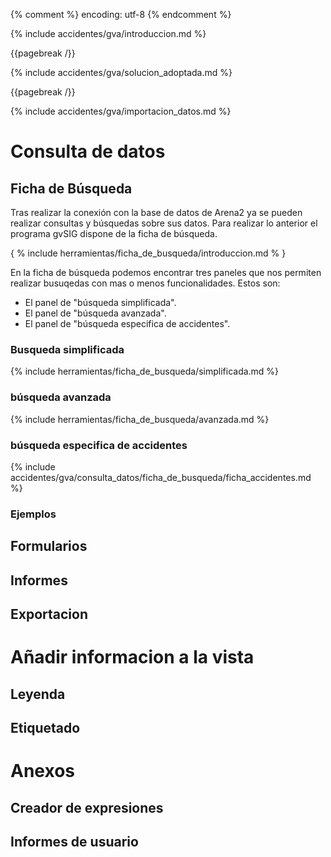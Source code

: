 {% comment %} encoding: utf-8 {% endcomment %}

{% include accidentes/gva/introduccion.md %}

{{pagebreak /}}

{% include accidentes/gva/solucion_adoptada.md %}

{{pagebreak /}}

{% include accidentes/gva/importacion_datos.md %}

# Consulta de datos

## Ficha de Búsqueda

Tras realizar la conexión con la base de datos de Arena2 ya se pueden realizar 
consultas y búsquedas sobre sus datos. Para realizar lo anterior el programa gvSIG 
dispone de la ficha de búsqueda.

{ % include herramientas/ficha_de_busqueda/introduccion.md % }

En la ficha de búsqueda podemos encontrar tres paneles que nos permiten realizar
busuqedas con mas o menos funcionalidades. Estos son:

* El panel de "búsqueda simplificada".
* El panel de "búsqueda avanzada".
* El panel de "búsqueda especifica de accidentes".

### Busqueda simplificada

{% include herramientas/ficha_de_busqueda/simplificada.md %}

### búsqueda avanzada

{% include herramientas/ficha_de_busqueda/avanzada.md %}

### búsqueda especifica de accidentes

{% include accidentes/gva/consulta_datos/ficha_de_busqueda/ficha_accidentes.md %}

### Ejemplos

## Formularios

## Informes

## Exportacion

# Añadir informacion a la vista

## Leyenda

## Etiquetado

# Anexos

## Creador de expresiones

## Informes de usuario


